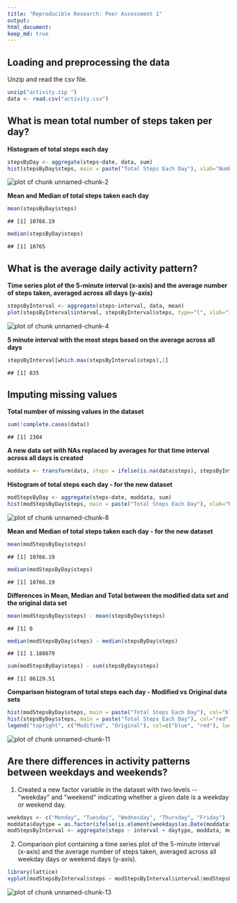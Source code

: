 ```yaml
---
title: "Reproducible Research: Peer Assessment 1"
output: 
html_document:
keep_md: true
---
```




## Loading and preprocessing the data
Unzip and read the csv file.

```r
unzip("activity.zip ")
data <- read.csv("activity.csv")
```



## What is mean total number of steps taken per day?
**Histogram of total steps each day**

```r
stepsByDay <- aggregate(steps~date, data, sum)
hist(stepsByDay$steps, main = paste("Total Steps Each Day"), xlab="Number of Steps")
```

![plot of chunk unnamed-chunk-2](figure/unnamed-chunk-2-1.png) 

**Mean and Median of total steps taken each day**

```r
mean(stepsByDay$steps)
```

```
## [1] 10766.19
```

```r
median(stepsByDay$steps)
```

```
## [1] 10765
```



## What is the average daily activity pattern?
**Time series plot of the 5-minute interval (x-axis) and the average number of steps taken, averaged across all days (y-axis)**

```r
stepsByInterval <- aggregate(steps~interval, data, mean)
plot(stepsByInterval$interval, stepsByInterval$steps, type="l", xlab="Interval", ylab="Number of Steps",main="Average Number of Steps per Day for each interval")
```

![plot of chunk unnamed-chunk-4](figure/unnamed-chunk-4-1.png) 

**5 minute interval with the most steps based on the average across all days**

```r
stepsByInterval[which.max(stepsByInterval$steps),1]
```

```
## [1] 835
```


## Imputing missing values
**Total number of missing values in the dataset**

```r
sum(!complete.cases(data))
```

```
## [1] 2304
```

**A new data set with NAs replaced by  averages for  that time interval across all days is created**

```r
moddata <- transform(data, steps = ifelse(is.na(data$steps), stepsByInterval$steps[match(data$interval, stepsByInterval$interval)], data$steps))
```

**Histogram of total steps each day - for the new dataset**

```r
modStepsByDay <- aggregate(steps~date, moddata, sum)
hist(modStepsByDay$steps, main = paste("Total Steps Each Day"), xlab="Number of Steps")
```

![plot of chunk unnamed-chunk-8](figure/unnamed-chunk-8-1.png) 

**Mean and Median of total steps taken each day - for the new dataset**

```r
mean(modStepsByDay$steps)
```

```
## [1] 10766.19
```

```r
median(modStepsByDay$steps)
```

```
## [1] 10766.19
```

**Differences in Mean, Median and Total between the modified data set and the original data set**

```r
mean(modStepsByDay$steps) - mean(stepsByDay$steps)
```

```
## [1] 0
```

```r
median(modStepsByDay$steps) - median(stepsByDay$steps)
```

```
## [1] 1.188679
```

```r
sum(modStepsByDay$steps) - sum(stepsByDay$steps)
```

```
## [1] 86129.51
```

**Comparison histogram of total steps each day - Modified vs Original data sets**

```r
hist(modStepsByDay$steps, main = paste("Total Steps Each Day"), col="blue", xlab="Number of Steps")
hist(stepsByDay$steps, main = paste("Total Steps Each Day"), col="red", xlab="Number of Steps", add=T)
legend("topright", c("Modified", "Original"), col=c("blue", "red"), lwd=10)
```

![plot of chunk unnamed-chunk-11](figure/unnamed-chunk-11-1.png) 


## Are there differences in activity patterns between weekdays and weekends?
1. Created a new factor variable in the dataset with two levels -- "weekday" and "weekend" indicating whether a given date is a weekday or weekend day.

```r
weekdays <- c("Monday", "Tuesday", "Wednesday", "Thursday", "Friday")
moddata$daytype = as.factor(ifelse(is.element(weekdays(as.Date(moddata$date)),weekdays), "Weekday", "Weekend"))
modStepsByInterval <- aggregate(steps ~ interval + daytype, moddata, mean)
```

2. Comparison plot containing a time series plot of the 5-minute interval (x-axis) and the average number of steps taken, averaged across all weekday days or weekend days (y-axis). 

```r
library(lattice)
xyplot(modStepsByInterval$steps ~ modStepsByInterval$interval|modStepsByInterval$daytype, main="Average Steps per Day for each interval", xlab="Interval", ylab="Steps", layout=c(1,2), type="l")
```

![plot of chunk unnamed-chunk-13](figure/unnamed-chunk-13-1.png) 
